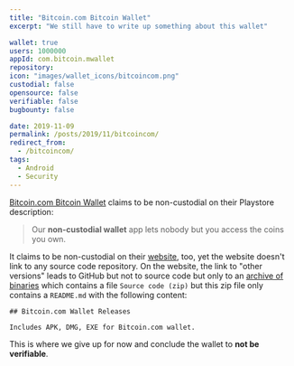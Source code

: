 ```yaml
---
title: "Bitcoin.com Bitcoin Wallet"
excerpt: "We still have to write up something about this wallet"

wallet: true
users: 1000000
appId: com.bitcoin.mwallet
repository:
icon: "images/wallet_icons/bitcoincom.png"
custodial: false
opensource: false
verifiable: false
bugbounty: false

date: 2019-11-09
permalink: /posts/2019/11/bitcoincom/
redirect_from:
  - /bitcoincom/
tags:
  - Android
  - Security
---
```



[Bitcoin.com Bitcoin Wallet](https://play.google.com/store/apps/details?id=com.bitcoin.mwallet)
claims to be non-custodial on their Playstore description:

> Our **non-custodial wallet** app lets nobody but you access the coins you own.

It claims to be non-custodial on their [website](https://wallet.bitcoin.com/),
too, yet the website doesn't link to any source code repository. On the website,
the link to "other versions" leads to GitHub but not to source code but only to
an [archive of binaries](https://github.com/bitcoin-portal/bitcoin-wallet-releases/releases)
which contains a file `Source code (zip)` but this zip file only contains a
`README.md` with the following content:

    ## Bitcoin.com Wallet Releases

    Includes APK, DMG, EXE for Bitcoin.com wallet.

This is where we give up for now and conclude the wallet to **not be verifiable**.
